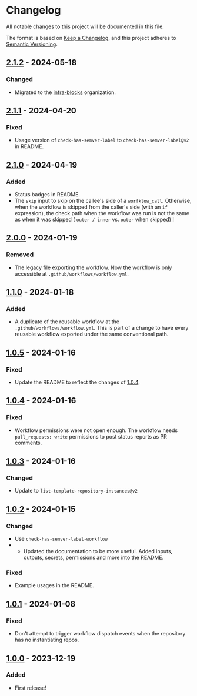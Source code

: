 # Changelog

All notable changes to this project will be documented in this file.

The format is based on [Keep a Changelog](https://keepachangelog.com/en/1.1.0/),
and this project adheres to [Semantic Versioning](https://semver.org/spec/v2.0.0.html).

## [2.1.2] - 2024-05-18

### Changed

- Migrated to the [infra-blocks](https://github.com/infra-blocks) organization.

## [2.1.1] - 2024-04-20

### Fixed

- Usage version of `check-has-semver-label`  to `check-has-semver-label@v2` in README.

## [2.1.0] - 2024-04-19

### Added

- Status badges in README.
- The `skip` input to skip on the callee's side of a `worfklow_call`. Otherwise, when the workflow is skipped from
  the caller's side (with an `if` expression), the check path when the workflow was run is not the same as when
  it was skipped ( `outer / inner` vs. `outer` when skipped) !

## [2.0.0] - 2024-01-19

### Removed

- The legacy file exporting the workflow. Now the workflow is only accessible at `.github/workflows/workflow.yml`.

## [1.1.0] - 2024-01-18

### Added

- A duplicate of the reusable workflow at the `.github/workflows/workflow.yml`. This is part of a change to have
every reusable workflow exported under the same conventional path.

## [1.0.5] - 2024-01-16

### Fixed

- Update the README to reflect the changes of [1.0.4].

## [1.0.4] - 2024-01-16

### Fixed

- Workflow permissions were not open enough. The workflow needs `pull_requests: write` permissions to
post status reports as PR comments.

## [1.0.3] - 2024-01-16

### Changed

- Update to `list-template-repository-instances@v2`

## [1.0.2] - 2024-01-15

### Changed

- Use `check-has-semver-label-workflow`
- - Updated the documentation to be more useful. Added inputs, outputs, secrets, permissions and more into the README.

### Fixed

- Example usages in the README.


## [1.0.1] - 2024-01-08

### Fixed

- Don't attempt to trigger workflow dispatch events when the repository has no instantiating repos.

## [1.0.0] - 2023-12-19

### Added

- First release!

[2.1.2]: https://github.com/infra-blocks/trigger-update-from-template-workflow/compare/v2.1.1...v2.1.2
[2.1.1]: https://github.com/infra-blocks/trigger-update-from-template-workflow/compare/v2.1.0...v2.1.1
[2.1.0]: https://github.com/infra-blocks/trigger-update-from-template-workflow/compare/v2.0.0...v2.1.0
[2.0.0]: https://github.com/infra-blocks/trigger-update-from-template-workflow/compare/v1.1.0...v2.0.0
[1.1.0]: https://github.com/infra-blocks/trigger-update-from-template-workflow/compare/v1.0.5...v1.1.0
[1.0.5]: https://github.com/infra-blocks/trigger-update-from-template-workflow/compare/v1.0.4...v1.0.5
[1.0.4]: https://github.com/infra-blocks/trigger-update-from-template-workflow/compare/v1.0.3...v1.0.4
[1.0.3]: https://github.com/infra-blocks/trigger-update-from-template-workflow/compare/v1.0.2...v1.0.3
[1.0.2]: https://github.com/infra-blocks/trigger-update-from-template-workflow/compare/v1.0.1...v1.0.2
[1.0.1]: https://github.com/infra-blocks/trigger-update-from-template-workflow/compare/v1.0.0...v1.0.1
[1.0.0]: https://github.com/infra-blocks/trigger-update-from-template-workflow/releases/tag/v1.0.0
